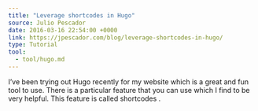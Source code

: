 ```yaml
---
title: "Leverage shortcodes in Hugo"
source: Julio Pescador
date: 2016-03-16 22:54:00 +0000
link: https://jpescador.com/blog/leverage-shortcodes-in-hugo/
type: Tutorial
tool:
  - tool/hugo.md 
---
```

I’ve been trying out Hugo recently for my website which is a great and fun tool to use. There is a particular feature that you can use which I find to be very helpful. This feature is called shortcodes . 





